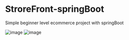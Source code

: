# StroreFront-springBoot
Simple beginner level ecommerce project with springBoot

![image](https://github.com/user-attachments/assets/ba3afaa6-c06a-46ff-9d40-acbe57d5c358)
![image](https://github.com/user-attachments/assets/25137139-1180-4dfd-878e-ed570ea12a27)




